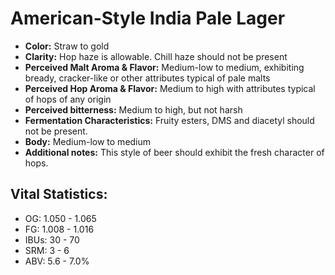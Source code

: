 # American-Style India Pale Lager

- **Color:** Straw to gold
- **Clarity:** Hop haze is allowable. Chill haze should not be present
- **Perceived Malt Aroma & Flavor:** Medium-low to medium, exhibiting bready, cracker-like or other attributes typical of pale malts
- **Perceived Hop Aroma & Flavor:** Medium to high with attributes typical of hops of any origin
- **Perceived bitterness:** Medium to high, but not harsh
- **Fermentation Characteristics:** Fruity esters, DMS and diacetyl should not be present.
- **Body:** Medium-low to medium
- **Additional notes:** This style of beer should exhibit the fresh character of hops.

## Vital Statistics:

- OG: 1.050 - 1.065
- FG: 1.008 - 1.016
- IBUs: 30 - 70
- SRM: 3 - 6
- ABV: 5.6 - 7.0%
